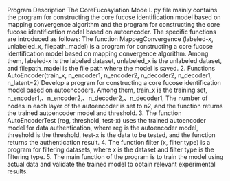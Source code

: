 Program Description
The CoreFucosylation Mode
l. py file mainly contains the program for constructing the core fucose identification model based on mapping convergence algorithm and the program for constructing the core fucose identification model based on autoencoder. The specific functions are introduced as follows:
The function MappegConvergence (labeled-x, unlabeled_x, filepath_madel) is a program for constructing a core fucose identification model based on mapping convergence algorithm. Among them, labeled-x is the labeled dataset, unlabeled_x is the unlabeled dataset, and filepath_madel is the file path where the model is saved.
2. Functions AutoEncoder(train_x, n_encoder1, n_encoder2, n_decoder2, n_decoder1, n_latent=2) Develop a program for constructing a core fucose identification model based on autoencoders. Among them, train_x is the training set, n_encoder1,、n_encoder2,、n_decoder2,、n_decoder1, The number of nodes in each layer of the autoencoder is set to n2, and the function returns the trained autoencoder model and threshold.
3. The function AutoEncoderTest (reg, threshold, test-x) uses the trained autoencoder model for data authentication, where reg is the autoencoder model, threshold is the threshold, test-x is the data to be tested, and the function returns the authentication result.
4. The function filter (x, filter type) is a program for filtering datasets, where x is the dataset and filter type is the filtering type.
5. The main function of the program is to train the model using actual data and validate the trained model to obtain relevant experimental results.
